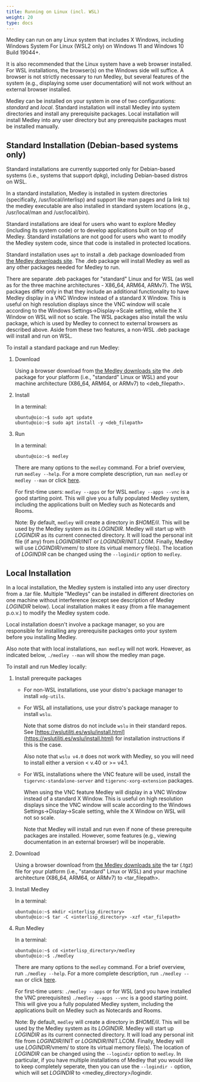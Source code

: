 ```yaml
---
title: Running on Linux (incl. WSL)
weight: 20
type: docs
---
```


Medley can run on any Linux system that includes X Windows, including Windows
System For Linux (WSL2 only) on Windows 11 and Windows 10 Build 19044+.

It is also recommended that the Linux system have a web browser installed.
For WSL installations, the browser(s) on the Windows side will suffice.
A browser is not strictly necessary to run Medley, but several features of the system
(e.g., displaying some user documentation) will not work without an external browser
installed.

Medley can be installed on your system in one of two configurations: *standard* and
*local*.  Standard installation will install Medley into system directories and install
any prerequisite packages.  Local installation will install Medley into any user directory
but any prerequisite packages must be installed manually.   


## Standard Installation \(Debian-based systems only\)

Standard installations are currently supported only for Debian-based systems (i.e.,
systems that support dpkg), including Debian-based distros on WSL.

In a standard installation, Medley is installed in system directories
(specifically, /usr/local/interlisp) and support like man pages and (a link to) the
medley executable are also installed in standard system locations (e.g., /usr/local/man
and /usr/local/bin).

Standard installations are ideal for users who want to explore Medley (including its
system code) or to develop applications built on top of Medley.  Standard installations
are not good for users who want to modify the Medley system code, since that code is
installed in protected locations.

Standard installation uses `apt` to install a .deb package downloaded from
[the Medley downloads site](https://online.interlisp.org/downloads/medley_downloads.html).
The .deb package will install Medley as well as any other packages needed for Medley to 
run.

There are separate .deb packages for "standard" Linux and for WSL (as well as for the
three machine architectures - X86_64, ARM64, ARMv7).  The WSL packages differ only in
that they include an additional functionality to have Medley display in a VNC Window
instead of a standard X Window.  This is useful on high resolution displays since
the VNC window will scale according to the Windows Settings->Display->Scale setting,
while the X Window on WSL will not so scale. The WSL packages also install the wslu
package, which is used by Medley to connect to external browsers as described above.
Aside from these two features, a non-WSL .deb package will install and run on WSL.

To install a standard package and run Medley:

1.  Download

	Using a browser download from
	[the Medley downloads site](https://online.interlisp.org/downloads/medley_downloads.html)
	the .deb package for your platform (i.e., "standard" Linux or WSL) and your machine
	architecture (X86_64, ARM64, or ARMv7) to \<deb_filepath\>.

2.  Install 

	In a terminal:

	```
	ubuntu@oio:~$ sudo apt update
	ubuntu@oio:~$ sudo apt install -y <deb_filepath>
	```

3.  Run

	In a terminal:

	```
	ubuntu@oio:~$ medley
	```

	There are many options to the `medley` command.  For a brief overview, run `medley --help`.
	For a more complete description, run `man medley` or `medley --man` or click
        [here](https://online.interlisp.org/downloads/man_medley.html).  

	For first-time users: `medley --apps` or for WSL `medley --apps --vnc` is a good starting
	point.  This will give you a fully populated Medley system, including the applications built
	on Medley such as Notecards and Rooms.
	  
	Note: By default, `medley` will create a directory in *$HOME/il*.  This will be used by the Medley
	system as its *LOGINDIR*.  Medley will start up with *LOGINDIR* as its current connected directory.
	It will load the personal init file (if any) from *LOGINDIR*/INIT or *LOGINDIR*/INIT.LCOM.  Finally,
	Medley will use *LOGINDIR*/vmem/ to store its virtual memory file(s).  The location of *LOGINDIR*
	can be changed using the `--logindir` option to `medley`.   



## Local Installation

In a local installation, the Medley system is installed into any user directory from a .tar file.
Multiple "Medleys" can be installed in different directories on one machine without interference
(except see description of Medley *LOGINDIR* below).  Local installation makes it easy (from a file
management p.o.v.) to modify the Medley system code. 

Local installation doesn't involve a package manager, so you are responsible for installing any
prerequisite packages onto your system before you installing Medley.

Also note that with local installations, `man medley` will not work.  However, as indicated below,
`./medley --man` will show the medley man page.  

To install and run Medley locally:

1.  Install prerequite packages

    * For non-WSL installations, use your distro's package manager to install `xdg-utils`.

    * For WSL all installations, use your distro's package manager to install `wslu`.
      
         Note that some distros do not include `wslu` in their standard repos. See
         [https://wslutiliti.es/wslu/install.html](https://wslutiliti.es/wslu/install.html)
         for installation instructions if this is the case.

         Also note that `wslu v4.0` does not work with Medley, so you will need to install
         either a version < v.40 or >= v4.1.


    * For WSL installations where the VNC feature will be used, install the `tigervnc-standalone-server` and `tigervnc-xorg-extension` packages.

      When using the VNC feature Medley will display in a VNC Window instead of a standard X Window.
      This is useful on high resolution displays since the VNC window will scale according to the
      Windows Settings->Display->Scale setting, while the X Window on WSL will not so scale.

      Note that Medley will install and run even if none of these prerequite packages are installed.
      However, some features (e.g., viewing documentation in an external browser) will be inoperable.

2.  Download

	Using a browser download from
	[the Medley downloads site](https://online.interlisp.org/downloads/medley_downloads.html)
	the tar (.tgz) file for your platform (i.e., "standard" Linux or WSL) and your machine
	architecture (X86_64, ARM64, or ARMv7) to \<tar_filepath\>.

3. Install Medley   
   
	In a terminal:

	```
	ubuntu@oio:~$ mkdir <interlisp_directory>
	ubuntu@oio:~$ tar -C <interlisp_directory> -xzf <tar_filepath>
	```
  
4. Run Medley

	In a terminal:

	```
	ubuntu@oio:~$ cd <interlisp_directory>/medley
	ubuntu@oio:~$ ./medley
	```

	There are many options to the `medley` command.  For a brief overview, run `./medley --help`.
	For a more complete description, run `./medley --man` or click
        [here](https://online.interlisp.org/downloads/man_medley.html).

	For first-time users: `./medley --apps` or for WSL (and you have installed the VNC prerequisites)
	`./medley --apps --vnc` is a good starting point.  This will give you a fully populated Medley system,
	including the applications built on Medley such as Notecards and Rooms.
	  
	Note: By default, `medley` will create a directory in *$HOME/il*.  This will be used by the Medley
	system as its *LOGINDIR*.  Medley will start up *LOGINDIR* as its current connected directory.
	It will load any personal init file from *LOGINDIR*/INIT or *LOGINDIR*/INIT.LCOM.  Finally,
	Medley will use *LOGINDIR*/vmem/ to store its virtual memory file(s).  The location of *LOGINDIR*
	can be changed using the `--logindir` option to `medley`.  In particular, if you have multiple
	installations of Medley that you would like to keep completely seperate, then you can use the 
	`--logindir -` option, which will set *LOGINDIR* to \<medley_directory\>/logindir.












   
